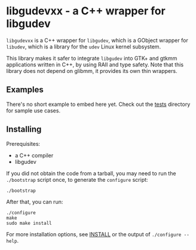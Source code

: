 libgudevxx - a C++ wrapper for libgudev
=======================================

`libgudevxx` is a C++ wrapper for `libgudev`, which is a GObject wrapper for `libudev`, which is
a library for the `udev` Linux kernel subsystem.

This library makes it safer to integrate `libgudev` into GTK+ and gtkmm applications written
in C++, by using RAII and type safety. Note that this library does not depend on glibmm,
it provides its own thin wrappers.



Examples
--------

There's no short example to embed here yet. Check out the [tests](tests) directory for
sample use cases.


Installing
----------

Prerequisites:

  - a C++ compiler
  - libgudev

If you did not obtain the code from a tarball, you may need to run the `./bootstrap`
script once, to generate the `configure` script:

    ./bootstrap

After that, you can run:

    ./configure
    make
    sudo make install

For more installation options, see [INSTALL](INSTALL) or the output of
`./configure --help`.


